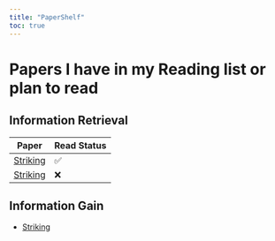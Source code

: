 ```yaml
---
title: "PaperShelf"
toc: true
---
```


# Papers I have in my Reading list or plan to read

## Information Retrieval

| Paper             | Read Status |
|-------------------|-------------|
| [Striking](Paper) | ✅          |
| [Striking](Paper) | ❌          |

## Information Gain

- [Striking](Paper)
